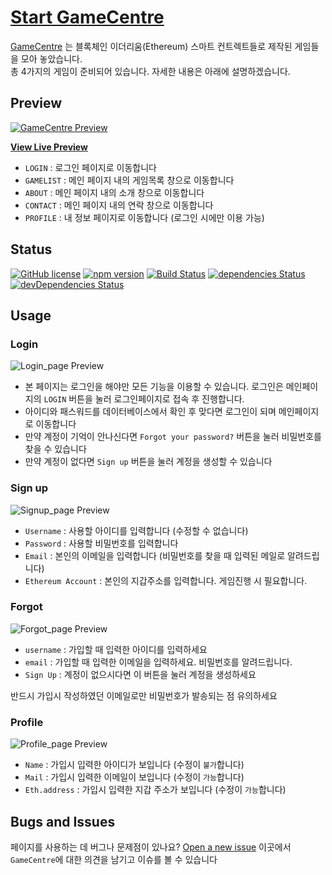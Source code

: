 # [Start GameCentre](http://203.236.220.47:3000/)

[GameCentre](http://203.236.220.47:3000/) 는 블록체인 이더리움(Ethereum) 스마트 컨트렉트들로 제작된 게임들을 모아 놓았습니다.<br>
 총 4가지의 게임이 준비되어 있습니다. 자세한 내용은 아래에 설명하겠습니다.

## Preview

[![GameCentre Preview](./public/img/md/main.PNG)](http://203.236.220.47:3000/)

**[View Live Preview](http://203.236.220.47:3000/)**

- `LOGIN` : 로그인 페이지로 이동합니다
- `GAMELIST` : 메인 페이지 내의 게임목록 창으로 이동합니다
- `ABOUT` : 메인 페이지 내의 소개 창으로 이동합니다
- `CONTACT` : 메인 페이지 내의 연락 창으로 이동합니다
- `PROFILE` : 내 정보 페이지로 이동합니다 (로그인 시에만 이용 가능)

## Status

[![GitHub license](https://img.shields.io/badge/license-MIT-blue.svg)](https://raw.githubusercontent.com/BlackrockDigital/startbootstrap-freelancer/master/LICENSE)
[![npm version](https://img.shields.io/npm/v/startbootstrap-freelancer.svg)](https://www.npmjs.com/package/startbootstrap-freelancer)
[![Build Status](https://travis-ci.org/BlackrockDigital/startbootstrap-freelancer.svg?branch=master)](https://travis-ci.org/BlackrockDigital/startbootstrap-freelancer)
[![dependencies Status](https://david-dm.org/BlackrockDigital/startbootstrap-freelancer/status.svg)](https://david-dm.org/BlackrockDigital/startbootstrap-freelancer)
[![devDependencies Status](https://david-dm.org/BlackrockDigital/startbootstrap-freelancer/dev-status.svg)](https://david-dm.org/BlackrockDigital/startbootstrap-freelancer?type=dev)

## Usage

### Login

![Login_page Preview](./public/img/md/login.PNG)

- 본 페이지는 로그인을 해야만 모든 기능을 이용할 수 있습니다. 로그인은 메인페이지의 `LOGIN` 버튼을 눌러 로그인페이지로 접속 후 진행합니다.<br>
- 아이디와 패스워드를 데이터베이스에서 확인 후 맞다면 로그인이 되며 메인페이지로 이동합니다
- 만약 계정이 기억이 안나신다면 `Forgot your password?` 버튼을 눌러 비밀번호를 찾을 수 있습니다
- 만약 계정이 없다면 `Sign up` 버튼을 눌러 계정을 생성할 수 있습니다  

### Sign up

![Signup_page Preview](./public/img/md/signup.PNG)

- `Username` : 사용할 아이디를 입력합니다 (수정할 수 없습니다)
- `Password` : 사용할 비밀번호를 입력합니다
- `Email` : 본인의 이메일을 입력합니다 (비밀번호를 찾을 때 입력된 메일로 알려드립니다)
- `Ethereum Account` : 본인의 지갑주소를 입력합니다. 게임진행 시 필요합니다.

### Forgot

![Forgot_page Preview](./public/img/md/forgot.PNG)

- `username` : 가입할 때 입력한 아이디를 입력하세요
- `email` : 가입할 때 입력한 이메일을 입력하세요. 비밀번호를 알려드립니다.
- `Sign Up` : 계정이 없으시다면 이 버튼을 눌러 계정을 생성하세요

반드시 가입시 작성하였던 이메일로만 비밀번호가 발송되는 점 유의하세요

### Profile

![Profile_page Preview](./public/img/md/profile.PNG)

- `Name` : 가입시 입력한 아이디가 보입니다 (수정이 `불가`합니다)
- `Mail` : 가입시 입력한 이메일이 보입니다 (수정이 `가능`합니다)
- `Eth.address` : 가입시 입력한 지갑 주소가 보입니다 (수정이 `가능`합니다)

## Bugs and Issues

페이지를 사용하는 데 버그나 문제점이 있나요? [Open a new issue](https://github.com/dnflwlq3231/Crypto-Gamecentre/issues) 이곳에서 `GameCentre`에 대한 의견을 남기고 이슈를 볼 수 있습니다 


